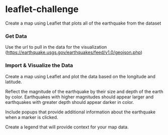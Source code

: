 # leaflet-challenge

Create a map using Leaflet that plots all of the earthquake from the dataset 

### Get Data 

Use the url to pull in the data for the visualization
(https://earthquake.usgs.gov/earthquakes/feed/v1.0/geojson.php)


### Import & Visualize the Data

Create a map using Leaflet and plot the data based on the longitude and latitude.

Reflect the magnitude of the earthquake by their size and depth of the earth by color. Earthquakes with higher magnitudes should appear larger and earthquakes with greater depth should appear darker in color.

Include popups that provide additional information about the earthquake when a marker is clicked.

Create a legend that will provide context for your map data.




